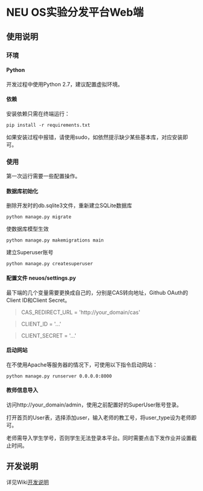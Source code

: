# NEU OS实验分发平台Web端

## 使用说明

### 环境

#### Python

开发过程中使用Python 2.7，建议配置虚拟环境。

#### 依赖
安装依赖只需在终端运行：

`pip install -r requirements.txt`

如果安装过程中报错，请使用sudo，如依然提示缺少某些基本库，对应安装即可。

### 使用

第一次运行需要一些配置操作。

#### 数据库初始化

删除开发时的db.sqlite3文件，重新建立SQLite数据库

`python manage.py migrate`

使数据库模型生效

`python manage.py makemigrations main`

建立Superuser账号

`python manage.py createsuperuser`

#### 配置文件 neuos/settings.py

最下端的几个变量需要更换成自己的，分别是CAS转向地址，Github OAuth的Client ID和Client Secret。

> CAS_REDIRECT_URL = 'http://your_domain/cas'

> CLIENT_ID = '...'

> CLIENT_SECRET = '...'

#### 启动网站

在不使用Apache等服务器的情况下，可使用以下指令启动网站：

`python manage.py runserver 0.0.0.0:8000`

#### 教师信息导入

访问http://your_domain/admin，使用之前配置好的SuperUser账号登录。

打开首页的User表，选择添加user，输入老师的教工号，将user_type设为老师即可。

老师需导入学生学号，否则学生无法登录本平台。同时需要点击下发作业并设置截止时间。


## 开发说明

详见Wiki[开发说明](http://git.yuanyuanzijin.com/ZijinAI/Neuos/wiki/%E5%BC%80%E5%8F%91%E8%AF%B4%E6%98%8E)
